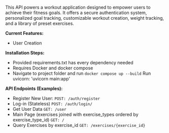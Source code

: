 This API powers a workout application designed to empower users to achieve their fitness goals. 
It offers a secure authentication system, personalized goal tracking, customizable workout creation, 
weight tracking, and a library of preset exercises.

**Current Features:**

* User Creation


**Installation Steps:**
* Provided requirements.txt has every dependency needed
* Requires Docker and docker compose
* Navigate to project folder and run ```docker compose up --build```
Run uvicorn: 'uvicorn main:app'


**API Endpoints (Examples):**
* Register New User: ```POST: /auth/register```
* Log-in (Stateless) ```POST: /auth/login/```
* Get User Data ```GET: /user```
* Main Page (exercises joined with exercise_types ordered by exercise_type_id) ```GET: /```
* Query Exercises by exercise_id ```GET: /exercises/{exercise_id} ```


